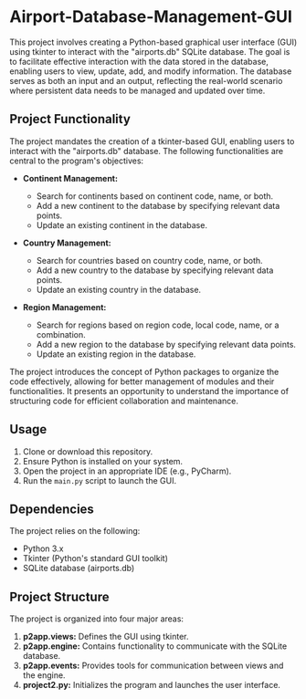 # Airport-Database-Management-GUI

This project involves creating a Python-based graphical user interface (GUI) using tkinter to interact with the "airports.db" SQLite database. The goal is to facilitate effective interaction with the data stored in the database, enabling users to view, update, add, and modify information. The database serves as both an input and an output, reflecting the real-world scenario where persistent data needs to be managed and updated over time.

## Project Functionality

The project mandates the creation of a tkinter-based GUI, enabling users to interact with the "airports.db" database. The following functionalities are central to the program's objectives:

- **Continent Management:**
  - Search for continents based on continent code, name, or both.
  - Add a new continent to the database by specifying relevant data points.
  - Update an existing continent in the database.

- **Country Management:**
  - Search for countries based on country code, name, or both.
  - Add a new country to the database by specifying relevant data points.
  - Update an existing country in the database.

- **Region Management:**
  - Search for regions based on region code, local code, name, or a combination.
  - Add a new region to the database by specifying relevant data points.
  - Update an existing region in the database.

The project introduces the concept of Python packages to organize the code effectively, allowing for better management of modules and their functionalities. It presents an opportunity to understand the importance of structuring code for efficient collaboration and maintenance.

## Usage

1. Clone or download this repository.
2. Ensure Python is installed on your system.
3. Open the project in an appropriate IDE (e.g., PyCharm).
4. Run the `main.py` script to launch the GUI.

## Dependencies

The project relies on the following:

- Python 3.x
- Tkinter (Python's standard GUI toolkit)
- SQLite database (airports.db)

## Project Structure

The project is organized into four major areas:
1. **p2app.views:** Defines the GUI using tkinter.
2. **p2app.engine:** Contains functionality to communicate with the SQLite database.
3. **p2app.events:** Provides tools for communication between views and the engine.
4. **project2.py:** Initializes the program and launches the user interface.

